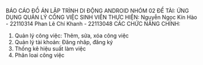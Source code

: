 BÁO CÁO ĐỒ ÁN LẬP TRÌNH DI ĐỘNG ANDROID NHÓM 02
ĐỀ TÀI: ỨNG DỤNG QUẢN LÝ CÔNG VIỆC
SINH VIÊN THỰC HIỆN:
Nguyễn Ngọc Kín Hào - 22110314
Phan Lê Chí Khanh - 22113048
CÁC CHỨC NĂNG CHÍNH:
1. Quản lý công việc: Thêm, sửa, xóa công việc
2. Quản lý tài khoản: Đăng nhâp, đăng ký
3. Thống kê hiệu suất làm việc
4. Phân loai công việc
